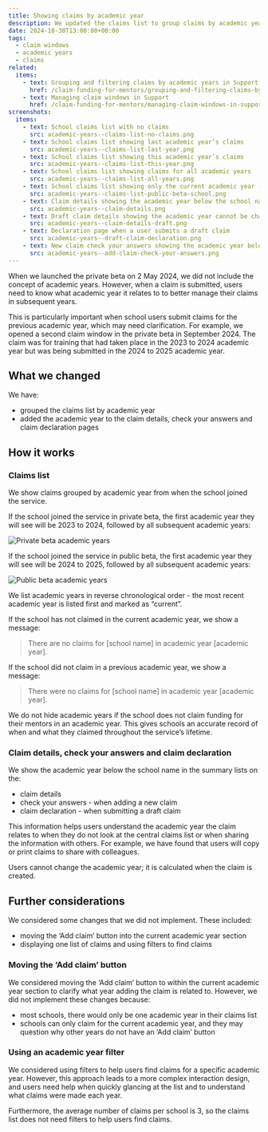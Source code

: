 ```yaml
---
title: Showing claims by academic year
description: We updated the claims list to group claims by academic year
date: 2024-10-30T13:00:00+00:00
tags:
  - claim windows
  - academic years
  - claims
related:
  items:
    - text: Grouping and filtering claims by academic years in Support
      href: /claim-funding-for-mentors/grouping-and-filtering-claims-by-academic-year-in-support/
    - text: Managing claim windows in Support
      href: /claim-funding-for-mentors/managing-claim-windows-in-support/
screenshots:
  items:
    - text: School claims list with no claims
      src: academic-years--claims-list-no-claims.png
    - text: School claims list showing last academic year’s claims
      src: academic-years--claims-list-last-year.png
    - text: School claims list showing this academic year’s claims
      src: academic-years--claims-list-this-year.png
    - text: School claims list showing claims for all academic years
      src: academic-years--claims-list-all-years.png
    - text: School claims list showing only the current academic year - public beta schools
      src: academic-years--claims-list-public-beta-school.png
    - text: Claim details showing the academic year below the school name
      src: academic-years--claim-details.png
    - text: Draft claim details showing the academic year cannot be changed
      src: academic-years--claim-details-draft.png
    - text: Declaration page when a user submits a draft claim
      src: academic-years--draft-claim-declaration.png
    - text: New claim check your answers showing the academic year below the school name
      src: academic-years--add-claim-check-your-answers.png
---
```


When we launched the private beta on 2 May 2024, we did not include the concept of academic years. However, when a claim is submitted, users need to know what academic year it relates to to better manage their claims in subsequent years.

This is particularly important when school users submit claims for the previous academic year, which may need clarification. For example, we opened a second claim window in the private beta in September 2024. The claim was for training that had taken place in the 2023 to 2024 academic year but was being submitted in the 2024 to 2025 academic year.

## What we changed

We have:

- grouped the claims list by academic year
- added the academic year to the claim details, check your answers and claim declaration pages

## How it works

### Claims list

We show claims grouped by academic year from when the school joined the service.

If the school joined the service in private beta, the first academic year they will see will be 2023 to 2024, followed by all subsequent academic years:

![Private beta academic years](academic-years--private-beta.png)

If the school joined the service in public beta, the first academic year they will see will be 2024 to 2025, followed by all subsequent academic years:

![Public beta academic years](academic-years--public-beta.png)

We list academic years in reverse chronological order - the most recent academic year is listed first and marked as “current”.

If the school has not claimed in the current academic year, we show a message:

> There are no claims for [school name] in academic year [academic year].

If the school did not claim in a previous academic year, we show a message:

> There were no claims for [school name] in academic year [academic year].

We do not hide academic years if the school does not claim funding for their mentors in an academic year. This gives schools an accurate record of when and what they claimed throughout the service’s lifetime.

### Claim details, check your answers and claim declaration

We show the academic year below the school name in the summary lists on the:

- claim details
- check your answers - when adding a new claim
- claim declaration - when submitting a draft claim

This information helps users understand the academic year the claim relates to when they do not look at the central claims list or when sharing the information with others. For example, we have found that users will copy or print claims to share with colleagues.

Users cannot change the academic year; it is calculated when the claim is created.

## Further considerations

We considered some changes that we did not implement. These included:

- moving the ‘Add claim’ button into the current academic year section
- displaying one list of claims and using filters to find claims

### Moving the ‘Add claim’ button

We considered moving the ‘Add claim’ button to within the current academic year section to clarify what year adding the claim is related to. However, we did not implement these changes because:

- most schools, there would only be one academic year in their claims list
- schools can only claim for the current academic year, and they may question why other years do not have an ‘Add claim’ button

### Using an academic year filter

We considered using filters to help users find claims for a specific academic year. However, this approach leads to a more complex interaction design, and users need help when quickly glancing at the list and to understand what claims were made each year.

Furthermore, the average number of claims per school is 3, so the claims list does not need filters to help users find claims.
